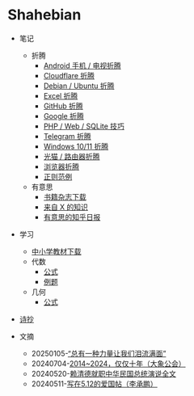 # Shahebian

- 笔记

  - 折腾
    - [Android 手机 / 电视折腾](https://github.com/hegya/blog/issues/1)
    - [Cloudflare 折腾](./article/note-z-turn-cloudflare.md)
    - [Debian / Ubuntu 折腾](./article/note-z-turn-debian-ubuntu.md)
    - [Excel 折腾](./article/note-z-turn-excel.md)
    - [GitHub 折腾](./article/note-z-turn-github.md)
    - [Google 折腾](./article/note-z-turn-google.md)
    - [PHP / Web / SQLite 技巧](./article/note-z-turn-web.md)
    - [Telegram 折腾](./article/note-z-turn-telegram.md)
    - [Windows 10/11 折腾](./article/note-z-turn-windows-10-11.md)
    - [光猫 / 路由器折腾](./article/note-z-turn-modem-router.md)
    - [浏览器折腾](./article/note-z-turn-browser.md)
    - [正则范例](./article/note-regexp-example.md)
  - 有意思
    - [书籍杂志下载](./article/note-book-magazine.md)
    - [来自 X 的知识](./article/note-things-from-x.md)
    - [有意思的知乎日报](./article/note-zhihu-daily.md)

- 学习

  - [中小学教材下载](./article/note-textbook-download.md)
  - 代数
    - [公式](./article/study-algebra-formula.md)
    - [例题](./article/study-algebra-example.md)
  - 几何
    - [公式](./article/study-geometry-formula.md)

- [诗抄](./poem.md)

- 文摘

  - 20250105-[“总有一种力量让我们泪流满面”](https://chinadigitaltimes.net/chinese/362968.html)
  - 20240704-[2014~2024，仅仅十年（大象公会）](https://chinadigitaltimes.net/chinese/709422.html)
  - 20240520-[赖清德就职中华民国总统演说全文](./article/digest-lai-speech.md)
  - 20240511-[写在5.12的爱国帖（李承鹏）](./article/digest-512.md)
